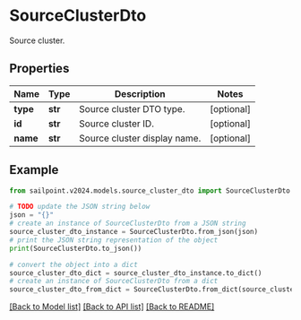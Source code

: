 # SourceClusterDto

Source cluster.

## Properties

Name | Type | Description | Notes
------------ | ------------- | ------------- | -------------
**type** | **str** | Source cluster DTO type. | [optional] 
**id** | **str** | Source cluster ID. | [optional] 
**name** | **str** | Source cluster display name. | [optional] 

## Example

```python
from sailpoint.v2024.models.source_cluster_dto import SourceClusterDto

# TODO update the JSON string below
json = "{}"
# create an instance of SourceClusterDto from a JSON string
source_cluster_dto_instance = SourceClusterDto.from_json(json)
# print the JSON string representation of the object
print(SourceClusterDto.to_json())

# convert the object into a dict
source_cluster_dto_dict = source_cluster_dto_instance.to_dict()
# create an instance of SourceClusterDto from a dict
source_cluster_dto_from_dict = SourceClusterDto.from_dict(source_cluster_dto_dict)
```
[[Back to Model list]](../README.md#documentation-for-models) [[Back to API list]](../README.md#documentation-for-api-endpoints) [[Back to README]](../README.md)


